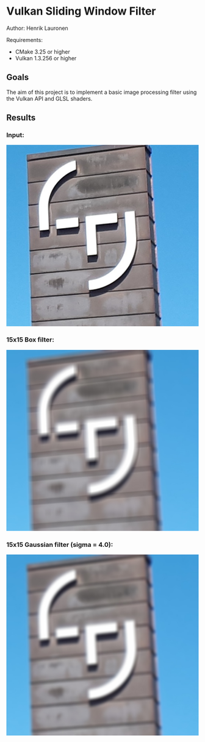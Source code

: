 # Vulkan Sliding Window Filter

Author: Henrik Lauronen

Requirements:
- CMake 3.25 or higher
- Vulkan 1.3.256 or higher

## Goals

The aim of this project is to implement a basic image processing filter using the Vulkan API and GLSL shaders.

## Results
### Input:
![Input image](VulkanSWF/VulkanSWF/images/input.jpg)
### 15x15 Box filter:
![Input filtered by a 15x15 box filter](results/output_box.jpg)
### 15x15 Gaussian filter (sigma = 4.0):
![Input filtered by a 15x15 box filter](results/output_gaussian.jpg)
